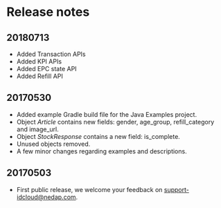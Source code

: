 Release notes
=============

## 20180713
* Added Transaction APIs
* Added KPI APIs
* Added EPC state API
* Added Refill API

## 20170530
* Added example Gradle build file for the Java Examples project.
* Object _Article_ contains new fields: gender, age_group, refill_category and image_url.
* Object _StockResponse_ contains a new field: is_complete.
* Unused objects removed.
* A few minor changes regarding examples and descriptions.

## 20170503
* First public release, we welcome your feedback on support-idcloud@nedap.com.
